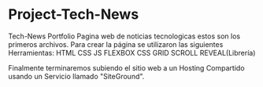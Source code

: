 # Project-Tech-News
Tech-News Portfolio
Pagina web de noticias tecnologicas estos son los primeros archivos.
Para crear la página se utilizaron las siguientes Herramientas:
HTML
CSS
JS
FLEXBOX
CSS GRID
SCROLL REVEAL(Librería)

Finalmente terminaremos subiendo el sitio web a un Hosting Compartido usando un Servicio llamado "SiteGround".
